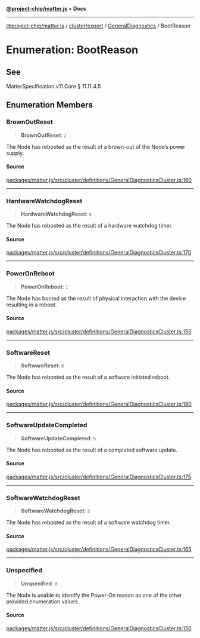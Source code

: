 [**@project-chip/matter.js**](../../../../../README.md) • **Docs**

***

[@project-chip/matter.js](../../../../../modules.md) / [cluster/export](../../../README.md) / [GeneralDiagnostics](../README.md) / BootReason

# Enumeration: BootReason

## See

MatterSpecification.v11.Core § 11.11.4.5

## Enumeration Members

### BrownOutReset

> **BrownOutReset**: `2`

The Node has rebooted as the result of a brown-out of the Node’s power supply.

#### Source

[packages/matter.js/src/cluster/definitions/GeneralDiagnosticsCluster.ts:160](https://github.com/project-chip/matter.js/blob/7a8cbb56b87d4ccf34bec5a9a95ab40a1711324f/packages/matter.js/src/cluster/definitions/GeneralDiagnosticsCluster.ts#L160)

***

### HardwareWatchdogReset

> **HardwareWatchdogReset**: `4`

The Node has rebooted as the result of a hardware watchdog timer.

#### Source

[packages/matter.js/src/cluster/definitions/GeneralDiagnosticsCluster.ts:170](https://github.com/project-chip/matter.js/blob/7a8cbb56b87d4ccf34bec5a9a95ab40a1711324f/packages/matter.js/src/cluster/definitions/GeneralDiagnosticsCluster.ts#L170)

***

### PowerOnReboot

> **PowerOnReboot**: `1`

The Node has booted as the result of physical interaction with the device resulting in a reboot.

#### Source

[packages/matter.js/src/cluster/definitions/GeneralDiagnosticsCluster.ts:155](https://github.com/project-chip/matter.js/blob/7a8cbb56b87d4ccf34bec5a9a95ab40a1711324f/packages/matter.js/src/cluster/definitions/GeneralDiagnosticsCluster.ts#L155)

***

### SoftwareReset

> **SoftwareReset**: `6`

The Node has rebooted as the result of a software initiated reboot.

#### Source

[packages/matter.js/src/cluster/definitions/GeneralDiagnosticsCluster.ts:180](https://github.com/project-chip/matter.js/blob/7a8cbb56b87d4ccf34bec5a9a95ab40a1711324f/packages/matter.js/src/cluster/definitions/GeneralDiagnosticsCluster.ts#L180)

***

### SoftwareUpdateCompleted

> **SoftwareUpdateCompleted**: `5`

The Node has rebooted as the result of a completed software update.

#### Source

[packages/matter.js/src/cluster/definitions/GeneralDiagnosticsCluster.ts:175](https://github.com/project-chip/matter.js/blob/7a8cbb56b87d4ccf34bec5a9a95ab40a1711324f/packages/matter.js/src/cluster/definitions/GeneralDiagnosticsCluster.ts#L175)

***

### SoftwareWatchdogReset

> **SoftwareWatchdogReset**: `3`

The Node has rebooted as the result of a software watchdog timer.

#### Source

[packages/matter.js/src/cluster/definitions/GeneralDiagnosticsCluster.ts:165](https://github.com/project-chip/matter.js/blob/7a8cbb56b87d4ccf34bec5a9a95ab40a1711324f/packages/matter.js/src/cluster/definitions/GeneralDiagnosticsCluster.ts#L165)

***

### Unspecified

> **Unspecified**: `0`

The Node is unable to identify the Power-On reason as one of the other provided enumeration values.

#### Source

[packages/matter.js/src/cluster/definitions/GeneralDiagnosticsCluster.ts:150](https://github.com/project-chip/matter.js/blob/7a8cbb56b87d4ccf34bec5a9a95ab40a1711324f/packages/matter.js/src/cluster/definitions/GeneralDiagnosticsCluster.ts#L150)
